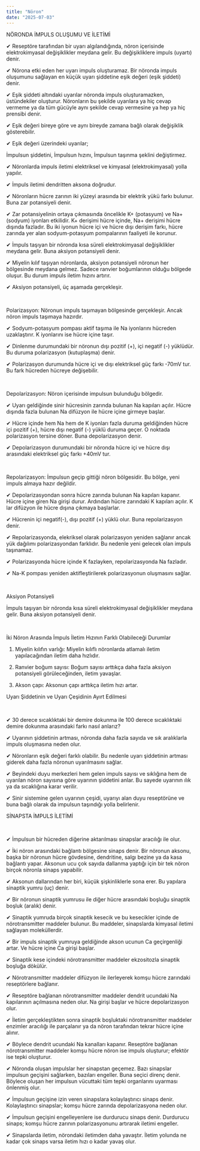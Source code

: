 ```yaml
---
title: "Nöron"
date: "2025-07-03"
---
```


NÖRONDA İMPULS OLUŞUMU VE İLETİMİ

 

✔ Reseptöre tarafından bir uyarı algılandığında, nöron içerisinde elektrokimyasal değişiklikler meydana gelir. Bu değişikliklere impuls (uyartı) denir.

✔ Nörona etki eden her uyarı impuls oluşturamaz. Bir nöronda impuls oluşumunu sağlayan en küçük uyarı şiddetine eşik değeri (eşik şiddeti) denir.

✔ Eşik şiddeti altındaki uyarılar nöronda impuls oluşturamazken, üstündekiler oluşturur. Nöronların bu şekilde uyarılara ya hiç cevap vermeme ya da tüm gücüyle aynı şekilde cevap vermesine ya hep ya hiç prensibi denir.

✔ Eşik değeri bireye göre ve aynı bireyde zamana bağlı olarak değişiklik gösterebilir.

✔ Eşik değeri üzerindeki uyarılar;

İmpulsun şiddetini,
İmpulsun hızını,
İmpulsun taşınma şeklini değiştirmez.

✔ Nöronlarda impuls iletimi elektriksel ve kimyasal (elektrokimyasal) yolla yapılır.

✔ İmpuls iletimi dendritten aksona doğrudur.

✔ Nöronların hücre zarının iki yüzeyi arasında bir elektrik yükü farkı bulunur. Buna zar potansiyeli denir.

✔ Zar potansiyelinin ortaya çıkmasında öncelikle K+ (potasyum) ve Na+ (sodyum) iyonları etkilidir. K+ derişimi hücre içinde, Na+ derişimi hücre dışında fazladır. Bu iki iyonun hücre içi ve hücre dışı derişim farkı, hücre zarında yer alan sodyum-potasyum pompalarının faaliyeti ile korunur.

✔ İmpuls taşıyan bir nöronda kısa süreli elektrokimyasal değişiklikler meydana gelir. Buna aksiyon potansiyeli denir.

✔ Miyelin kılıf taşıyan nöronlarda, aksiyon potansiyeli nöronun her bölgesinde meydana gelmez. Sadece ranvier boğumlarının olduğu bölgede oluşur. Bu durum impuls iletim hızını artırır.

✔ Aksiyon potansiyeli, üç aşamada gerçekleşir.

​​​​

Polarizasyon: Nöronun impuls taşımayan bölgesinde gerçekleşir. Ancak nöron impuls taşımaya hazırdır.

✔ Sodyum-potasyum pompası aktif taşıma ile Na iyonlarını hücreden uzaklaştırır. K iyonlarını ise hücre içine taşır.

✔ Dinlenme durumundaki bir nöronun dışı pozitif (+), içi negatif (-) yüklüdür. Bu duruma polarizasyon (kutuplaşma) denir.

✔ Polarizasyon durumunda hücre içi ve dışı elektriksel güç farkı -70mV tur. Bu fark hücreden hücreye değişebilir.

​

Depolarizasyon: Nöron içerisinde impulsun bulunduğu bölgedir.

✔ Uyarı geldiğinde sinir hücresinin zarında bulunan Na kapıları açılır. Hücre dışında fazla bulunan Na difüzyon ile hücre içine girmeye başlar.

✔ Hücre içinde hem Na hem de K iyonları fazla duruma geldiğinden hücre içi pozitif (+), hücre dışı negatif (-) yüklü duruma geçer. O noktada polarizasyon tersine döner. Buna depolarizasyon denir.

✔ Depolarizasyon durumundaki bir nöronda hücre içi ve hücre dışı arasındaki elektriksel güç farkı +40mV tur.

​

Repolarizasyon: İmpulsun geçip gittiği nöron bölgesidir. Bu bölge, yeni impuls almaya hazır değildir.

✔ Depolarizasyondan sonra hücre zarında bulunan Na kapıları kapanır. Hücre içine giren Na girişi durur. Ardından hücre zarındaki K kapıları açılır. K lar difüzyon ile hücre dışına çıkmaya başlarlar.

✔ Hücrenin içi negatif(-), dışı pozitif (+) yüklü olur.  Buna repolarizasyon denir.

✔ Repolarizasyonda, elekriksel olarak polarizasyon yeniden sağlanır ancak yük dağılımı polarizasyondan farklıdır. Bu nedenle yeni gelecek olan impuls taşınamaz.

✔ Polarizasyonda hücre içinde K fazlayken, repolarizasyonda Na fazladır. 

✔ Na-K pompası yeniden aktifleştirilerek polarizasyonun oluşmasını sağlar.​​

​

Aksiyon Potansiyeli

İmpuls taşıyan bir nöronda kısa süreli elektrokimyasal değişiklikler meydana gelir. Buna aksiyon potansiyeli denir.

​

İki Nöron Arasında İmpuls İletim Hızının Farklı Olabileceği Durumlar

 

1) Miyelin kılıfın varlığı: Miyelin kılıflı nöronlarda atlamalı iletim yapılacağından iletim daha hızlıdır.

2) Ranvier boğum sayısı: Boğum sayısı arttıkça daha fazla aksiyon potansiyeli görüleceğinden, iletim yavaşlar.

3) Akson çapı: Aksonun çapı arttıkça iletim hızı artar.

 

Uyarı Şiddetinin ve Uyarı Çeşidinin Ayırt Edilmesi

​

✔ 30 derece sıcaklıktaki bir demire dokunma ile 100 derece sıcaklıktaki demire dokunma arasındaki farkı nasıl anlarız?

✔ Uyarının şiddetinin artması, nöronda daha fazla sayıda ve sık aralıklarla impuls oluşmasına neden olur.

✔ Nöronların eşik değeri farklı olabilir. Bu nedenle uyarı şiddetinin artması giderek daha fazla nöronun uyarılmasını sağlar.

✔ Beyindeki duyu merkezleri hem gelen impuls sayısı ve sıklığına hem de uyarılan nöron sayısına göre uyarının şiddetini anlar. Bu sayede uyarının ılık ya da sıcaklığına karar verilir.

✔ Sinir sistemine gelen uyarının çeşidi, uyarıyı alan duyu reseptörüne ve buna bağlı olarak da impulsun taşındığı yolla belirlenir.​​​

 

SİNAPSTA İMPULS İLETİMİ

​

✔ İmpulsun bir hücreden diğerine aktarılması sinapslar aracılığı ile olur.

✔ İki nöron arasındaki bağlantı bölgesine sinaps denir. Bir nöronun aksonu, başka bir nöronun hücre gövdesine, dendritine, salgı bezine ya da kasa bağlantı yapar. Aksonun ucu çok sayıda dallanma yaptığı için bir tek nöron birçok nöronla sinaps yapabilir.

✔ Aksonun dallarından her biri, küçük şişkinliklerle sona erer. Bu yapılara sinaptik yumru (uç) denir. 

✔ Bir nöronun sinaptik yumrusu ile diğer hücre arasındaki boşluğu sinaptik boşluk (aralık) denir.

✔ Sinaptik yumruda birçok sinaptik kesecik ve bu kesecikler içinde de nörotransmitter maddeler bulunur. Bu maddeler, sinapslarda kimyasal iletimi sağlayan moleküllerdir.

✔ Bir impuls sinaptik yumruya geldiğinde akson ucunun Ca geçirgenliği artar. Ve hücre içine Ca girişi başlar.

✔ Sinaptik kese içindeki nörotransmitter maddeler ekzositozla sinaptik boşluğa dökülür.

✔ Nörotransmitter maddeler difüzyon ile ilerleyerek komşu hücre zarındaki reseptörlere bağlanır.

✔ Reseptöre bağlanan nörotransmitter maddeler dendrit ucundaki Na kapılarının açılmasına neden olur. Na girişi başlar ve hücre depolarizasyon olur.

✔ İletim gerçekleştikten sonra sinaptik boşluktaki nörotransmitter maddeler enzimler aracılığı ile parçalanır ya da nöron tarafından tekrar hücre içine alınır.

✔ Böylece dendrit ucundaki Na kanalları kapanır. Reseptöre bağlanan nörotransmitter maddeler komşu hücre nöron ise impuls oluşturur; efektör ise tepki oluşturur.

✔ Nöronda oluşan impulslar her sinapstan geçemez. Bazı sinapslar impulsun geçişini sağlarken, bazıları engeller. Buna seçici direnç denir. Böylece oluşan her impulsun vücuttaki tüm tepki organlarını uyarması önlenmiş olur.

✔ İmpulsun geçişine izin veren sinapslara kolaylaştırıcı sinaps denir. Kolaylaştırıcı sinapslar; komşu hücre zarında depolarizasyona neden olur.

✔ İmpulsun geçişini engelleyenlere ise durdurucu sinaps denir. Durdurucu sinaps; komşu hücre zarının polarizasyonunu artırarak iletimi engeller.

✔ Sinapslarda iletim, nörondaki iletimden daha yavaştır. İletim yolunda ne kadar çok sinaps varsa iletim hızı o kadar yavaş olur.